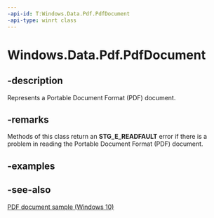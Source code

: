 ----api-id: T:Windows.Data.Pdf.PdfDocument
-api-type: winrt class
---<!-- Class syntax.public class PdfDocument : Windows.Data.Pdf.IPdfDocument--># Windows.Data.Pdf.PdfDocument## -descriptionRepresents a Portable Document Format (PDF) document.## -remarksMethods of this class return an **STG_E_READFAULT** error if there is a problem in reading the Portable Document Format (PDF) document.## -examples## -see-also[PDF document sample (Windows 10)](http://go.microsoft.com/fwlink/?LinkID=703785)